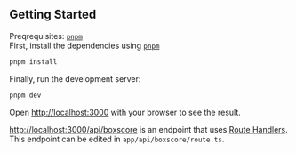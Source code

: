 ## Getting Started
Preqrequisites:  [`pnpm`](https://pnpm.io/installation)    
First, install the dependencies using [`pnpm`](https://pnpm.io/installation)  

```bash
pnpm install
```

Finally, run the development server:

```bash
pnpm dev
```

Open [http://localhost:3000](http://localhost:3000) with your browser to see the result.

[http://localhost:3000/api/boxscore](http://localhost:3000/api/boxscore) is an endpoint that uses [Route Handlers](https://beta.nextjs.org/docs/routing/route-handlers). This endpoint can be edited in `app/api/boxscore/route.ts`.